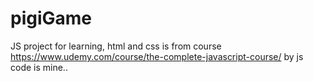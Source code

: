 # pigiGame
JS project for learning, html and css is from course https://www.udemy.com/course/the-complete-javascript-course/ by js code is mine..
